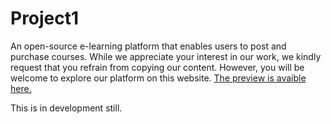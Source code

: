 # Project1

An open-source e-learning platform that enables users to post and purchase courses. While we appreciate your interest in our work, we kindly request that you refrain from copying our content. However, you will be welcome to explore our platform on this website. [The preview is avaible here.](https://saaapiker.github.io/)

This is in development still.


